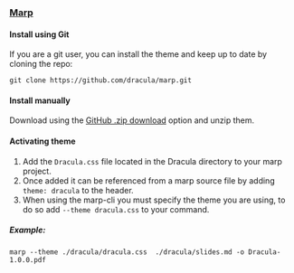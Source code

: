 ### [Marp](https://marp.app)

#### Install using Git

If you are a git user, you can install the theme and keep up to date by cloning the repo:

    git clone https://github.com/dracula/marp.git

#### Install manually

Download using the [GitHub .zip download](https://github.com/dracula/marp/archive/master.zip) option and unzip them.

#### Activating theme

1. Add the `Dracula.css` file located in the Dracula directory to your marp project.
2. Once added it can be referenced from a marp source file by adding `theme: dracula` to the header.
3. When using the marp-cli you must specify the theme you are using, to do so add `--theme dracula.css` to your command.

##### Example:

```
marp --theme ./dracula/dracula.css  ./dracula/slides.md -o Dracula-1.0.0.pdf
```